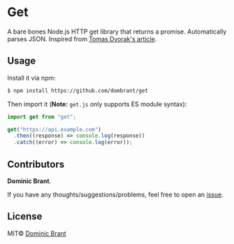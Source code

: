 # Get

A bare bones Node.js HTTP get library that returns a promise. Automatically parses JSON. Inspired from [Tomas Dvorak's article](https://www.tomas-dvorak.cz/posts/nodejs-request-without-dependencies/).

## Usage

Install it via npm:

```bash
$ npm install https://github.com/dombrant/get
```

Then import it (**Note:** `get.js` only supports ES module syntax):

```js
import get from "get";

get("https://api.example.com")
  .then((response) => console.log(response))
  .catch((error) => console.log(error));
```

## Contributors

**Dominic Brant**.

If you have any thoughts/suggestions/problems, feel free to open an [issue](https://github.com/dombrant/get/issues).

## License

MIT© [Dominic Brant](http://dombrant.com)
